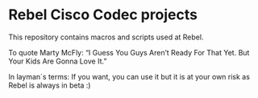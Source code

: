 # Rebel Cisco Codec projects
This repository contains macros and scripts used at Rebel.

To quote Marty McFly:
“I Guess You Guys Aren’t Ready For That Yet. But Your Kids Are Gonna Love It.”

In layman´s terms:
If you want, you can use it but it is at your own risk as Rebel is always in beta :)

